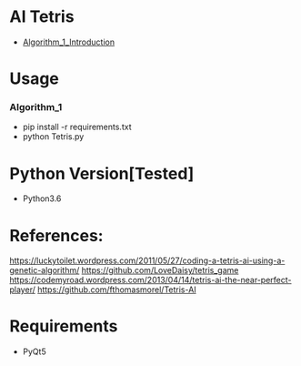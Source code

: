 # AI Tetris
- [Algorithm_1_Introduction](https://mp.weixin.qq.com/s/9u3HR6aY-XQq56fqGedx5A)

# Usage
### Algorithm_1
- pip install -r requirements.txt
- python Tetris.py

# Python Version[Tested]
- Python3.6

# References:
https://luckytoilet.wordpress.com/2011/05/27/coding-a-tetris-ai-using-a-genetic-algorithm/
https://github.com/LoveDaisy/tetris_game
https://codemyroad.wordpress.com/2013/04/14/tetris-ai-the-near-perfect-player/
https://github.com/fthomasmorel/Tetris-AI

# Requirements
- PyQt5